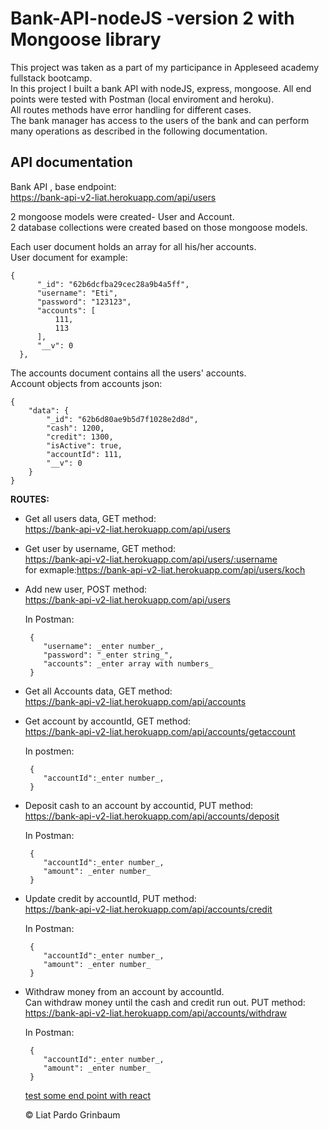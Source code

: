 # Bank-API-nodeJS -version 2 with Mongoose library

This project was taken as a part of my participance in Appleseed academy fullstack bootcamp.  
In this project I built a bank API with nodeJS, express, mongoose. All end points were tested with Postman (local enviroment and heroku).  
All routes methods have error handling for different cases.  
The bank manager has access to the users of the bank and can perform many operations as described in the following documentation.

## API documentation

Bank API , base endpoint:  
https://bank-api-v2-liat.herokuapp.com/api/users

2 mongoose models were created- User and Account.  
2 database collections were created based on those mongoose models.

Each user document holds an array for all his/her accounts.  
User document for example:

```
{
      "_id": "62b6dcfba29cec28a9b4a5ff",
      "username": "Eti",
      "password": "123123",
      "accounts": [
          111,
          113
      ],
      "__v": 0
  },
```

The accounts document contains all the users' accounts.  
Account objects from accounts json:

```
{
    "data": {
        "_id": "62b6d80ae9b5d7f1028e2d8d",
        "cash": 1200,
        "credit": 1300,
        "isActive": true,
        "accountId": 111,
        "__v": 0
    }
}

```

**ROUTES:**

- Get all users data, GET method:  
  https://bank-api-v2-liat.herokuapp.com/api/users

- Get user by username, GET method:  
  https://bank-api-v2-liat.herokuapp.com/api/users/:username  
  for exmaple:https://bank-api-v2-liat.herokuapp.com/api/users/koch

- Add new user, POST method:  
  https://bank-api-v2-liat.herokuapp.com/api/users

  In Postman:

  ```
   {
      "username": _enter number_,
      "password": "_enter string_",
      "accounts": _enter array with numbers_
   }
  ```

- Get all Accounts data, GET method:  
  https://bank-api-v2-liat.herokuapp.com/api/accounts

- Get account by accountId, GET method:  
  https://bank-api-v2-liat.herokuapp.com/api/accounts/getaccount

  In postmen:

  ```
   {
      "accountId":_enter number_,
   }
  ```

- Deposit cash to an account by accountid, PUT method:  
  https://bank-api-v2-liat.herokuapp.com/api/accounts/deposit

  In Postman:

  ```
   {
      "accountId":_enter number_,
      "amount": _enter number_
   }
  ```

- Update credit by accountId, PUT method:  
  https://bank-api-v2-liat.herokuapp.com/api/accounts/credit

  In Postman:

  ```
   {
      "accountId":_enter number_,
      "amount": _enter number_
   }
  ```

- Withdraw money from an account by accountId.  
  Can withdraw money until the cash and credit run out. PUT method:  
  https://bank-api-v2-liat.herokuapp.com/api/accounts/withdraw

  In Postman:

  ```
   {
      "accountId":_enter number_,
      "amount": _enter number_
   }
  ```

  [test some end point with react](https://bank-api-v2-liat.herokuapp.com/)

  &copy; Liat Pardo Grinbaum
